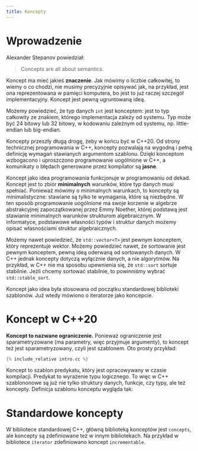 ```yaml
---
title: Koncepty
---
```


# Wprowadzenie

Alexander Stepanov powiedział:

> Concepts are all about semantics.

Koncept ma mieć jakieś **znaczenie**.  Jak mówimy o liczbie
całkowitej, to wiemy o co chodzi, nie musimy precyzyjnie opisywać jak,
na przykład, jest ona reprezentowana w pamięci komputera, bo jest to
już raczej szczegół implementacyjny.  Koncept jest pewną ugruntowaną
ideą.

Możemy powiedzieć, że typ danych `int` jest konceptem: jest to typ
całkowity ze znakiem, którego implementacja zależy od systemu.  Typ
może być 24 bitowy lub 32 bitowy, w kodowaniu zależnym od systemu,
np. little-endian lub big-endian.

Koncepty przeszły długą drogę, żeby w końcu być w C++20.  Od strony
technicznej programowania w C++, koncepty pozwalają na wygodną i pełną
definicję wymagań stawianych argumentom szablonu.  Dzięki konceptom
wzbogacono i uproszczono programowanie uogólnione w C++, a komunikaty
o błędach generowane przez kompilator są **jasne**.

Koncept jako idea programowania funkcjonuje w programowaniu od dekad.
Koncept jest to zbiór **minimalnych** warunków, które typ danych musi
spełniać.  Ponieważ mówimy o minimalnych warunkach, to koncepty są
minimalistyczne: stawiane są tylko te wymagania, które są niezbędne.
W ten sposób programowanie uogólnione ma swoje korzenie w algebrze
abstrakcyjnej zapoczątkowanej przez Emmy Noether, której podstawą jest
stawianie minimalnych warunków strukturom algebraicznym.  W
informatyce, podstawowe własności typów i struktur danych możemy
opisać własnościami struktur algebraicznych.

Możemy nawet powiedzieć, że `std::vector<T>` jest pewnym konceptem,
który reprezentuje wektor.  Możemy powiedzieć nawet, że sortowanie
jest pewnym konceptem, pewną ideą oderwaną od sortowanych danych.  W
C++ jednak koncepty dotyczą wyłącznie danych, a nie algorytmów.  Na
przykład, w C++ nie ma sposobu upewnienia się, że `std::sort` sortuje
stabilnie.  Jeżli chcemy sortować stabilnie, to powinniśmy wybrać
`std::stable_sort`.

Koncept jako idea była stosowana od początku standardowej biblioteki
szablonów.  Już wtedy mówiono o iteratorze jako koncepcie.

# Koncept w C++20

**Koncept to nazwane ograniczenie.**  Ponieważ ograniczenie jest
sparametryzowane (ma parametry, więc przyjmuje argumenty), to koncept
też jest sparametryzowany, czyli jest szablonem.  Oto prosty przykład:

```cpp
{% include_relative intro.cc %}
```

Koncept to szablon predykatu, który jest opracowywany w czasie
kompilacji.  Predykat to wyrażenie typu logicznego.  To więc w C++
szablononowe są już nie tylko struktury danych, funkcje, czy typy, ale
też koncepty.  Definicja szablonu konceptu wygląda tak:

# Standardowe koncepty

W bibliotece standardowej C++, główną biblioteką konceptów jest
`concepts`, ale koncepty są zdefiniowane też w innym bibliotekach.  Na
przykład w bibliotece `iterator` zdefiniowano koncept `incrementable`.

<!-- LocalWords: expr -->
<!-- LocalWords: lvalue lvalues rvalue -->
<!-- LocalWords: rvalue -->

<!-- LocalWords: deklaratora -->
<!-- LocalWords: deklaratorem -->

<!-- LocalWords: inicjalizowana -->
<!-- LocalWords: inicjalizowaną -->
<!-- LocalWords: inicjalizowane -->
<!-- LocalWords: inicjalizującego -->
<!-- LocalWords: inicjalizującym -->

<!-- LocalWords: wyoptymalizowana -->
<!-- LocalWords: wyoptymalizowane -->
<!-- LocalWords: wyoptymalizowanie -->

<!-- LocalWords: zainicjalizowana -->
<!-- LocalWords: zainicjalizowaną -->
<!-- LocalWords: zainicjalizowane -->

<!-- LocalWords: binds -->
<!-- LocalWords: nullptr -->
<!-- LocalWords: object -->
<!-- LocalWords: overload -->
<!-- LocalWords: name names -->
<!-- LocalWords: member -->
<!-- LocalWords: move -->
<!-- LocalWords: reference references -->
<!-- LocalWords: refer refers -->
<!-- LocalWords: resolution -->
<!-- LocalWords: title -->
